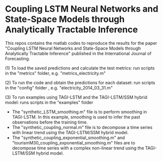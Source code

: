 # Coupling LSTM Neural Networks and State-Space Models through Analytically Tractable Inference
This repos contains the matlab codes to reproduce the results for the paper "Coupling LSTM Neural Networks and State-Space Models through Analytically Tractable Inference" published in the International Journal of Forecasting.

(1) To load the saved predictions and calculate the test metrics:
run scripts in the "metrics" folder, e.g. "metrics_electricity.m"

(2) To run the code and obtain the predictions for each dataset:
run scripts in the "config" folder , e.g. "electricity_2014_03_31.m"

(3) To run examples using TAGI-LSTM and the TAGI-LSTM/SSM hybrid model:
runs scripts in the "examples" folder
- The "synthetic_LSTM_smoothing.m" file is to perform smoothing in TAGI-LSTM. In this example, smoothing is used to infer the past observations before the training time.
- The "synthetic_coupling_normal.m" file is to decompose a time series with linear trend using the TAGI-LSTM/SSM hybrid model. 
-  The "synthetic_coupling_exponential_smoothing.m" and "tourismM30_coupling_exponential_smoothing.m" files are to decompose time series with a complex non-linear trend using the TAGI-LSTM/SSM hybrid model. 




